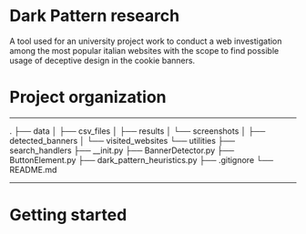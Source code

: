 # Dark Pattern research

A tool used for an university project work to conduct a web investigation among the most popular italian websites with the scope to find possible usage of deceptive design in the cookie banners.

# Project organization

--------
.
├── data
│   ├── csv_files
│   ├── results
│   └── screenshots
│       ├── detected_banners
│       └── visited_websites
└── utilities
    ├── search_handlers
    ├── __init.py
    ├── BannerDetector.py
    ├── ButtonElement.py
    ├── dark_pattern_heuristics.py
    ├── .gitignore
    └── README.md
    
--------

# Getting started
